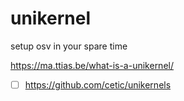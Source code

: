 # unikernel
setup osv in your spare time

https://ma.ttias.be/what-is-a-unikernel/

- [ ] https://github.com/cetic/unikernels
